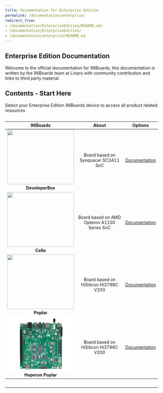 ```yaml
---
title: Documentation for Enterprise Edition
permalink: /documentation/enterprise/
redirect_from:
- /documentation/EnterpriseEdition/README.md/
- /documentation/EnterpriseEdition/
- /documentation/enterprise/README.md
---
```

## Enterprise Edition Documentation

Welcome to the official documentation for 96Boards, this documentation is written by the 96Boards team at Linaro with community contribution and links to third party material.

## Contents - Start Here

Select your Enterprise Edition 96Boards device to access all product related resources
<div style="overflow-x:scroll;" markdown="1">

| 96Boards                                | About                                       | Options                                       |
|:---------------------------------------:|:-------------------------------------------:|:---------------------------------------------:|
| <img src="https://github.com/96boards/documentation/blob/master/enterprise/developerbox/additional-docs/images/images-board/sd/developerbox-front-sd.png?raw=true" data-canonical-src="https://github.com/96boards/documentation/blob/master/enterprise/developerbox/additional-docs/images/images-board/sd/developerbox-front-sd.png?raw=true" width="220" height="180" /><br> **DeveloperBox** | Board based on Synquacer SC2A11 SoC                                           | [Documentation](developerbox/)<br>          |
| <img src="https://i.imgur.com/Od6HOwS.jpg" data-canonical-src="https://i.imgur.com/Od6HOwS.jpg" width="220" height="180" /><br> **Cello** | Board based on AMD Opteron A1100 Series SoC                                           | [Documentation](cello/)<br>          |
| <img src="https://github.com/96boards/documentation/blob/master/enterprise/poplar/additional-docs/images/images-board/sd/poplar-front-sd.png?raw=true" data-canonical-src="https://github.com/96boards/documentation/blob/master/enterprise/poplar/additional-docs/images/images-board/sd/poplar-front-sd.png?raw=true" width="220" height="180" /><br> **Poplar** | Board based on HiSilicon Hi3798C V200   | [Documentation](poplar/)<br>          |
| <img src="poplar-hoperun/additional-docs/images/images-board/sd/poplar-front-sd.png?raw=true" data-canonical-src="https://github.com/96boards/documentation/blob/master/enterprise/poplar-hoperun/additional-docs/images/images-board/sd/poplar-front-sd.png?raw=true" width="220" height="180" /><br> **Hoperun Poplar** | Board based on HiSilicon Hi3798C V200   | [Documentation](poplar-hoperun/)<br>          |

</div>

***

